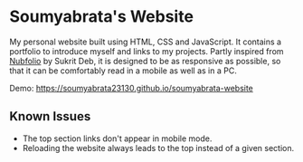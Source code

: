 # Soumyabrata's Website

My personal website built using HTML, CSS and JavaScript. It contains a portfolio to introduce myself and links to my projects. Partly inspired from [Nubfolio](https://github.com/SukritDeb/nubfolio) by Sukrit Deb, it is designed to be as responsive as possible, so that it can be comfortably read in a mobile as well as in a PC.

Demo: https://soumyabrata23130.github.io/soumyabrata-website

## Known Issues

- The top section links don't appear in mobile mode.
- Reloading the website always leads to the top instead of a given section.
